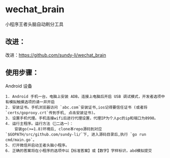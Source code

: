 # wechat_brain
小程序王者头脑自动刷分工具

## 改进：
改进：https://github.com/sundy-li/wechat_brain


## 使用步骤：
Android 设备

	1. Android 手机一台，电脑上安装 ADB，连接上电脑后开启 USB 调试模式，开发者选项中有模拟触摸选项的请一并开启
	2. 安装证书。手机浏览器访问 `abc.com`安装证书,ios记得要信任证书 (或者将 `certs/goproxy.crt`传到手机, 点击安装证书)。
	3. 设置手机代理。手机连接wifi后进行代理设置，代理IP为个人pc的ip和端口为8998。
	4. 运行主程序。运行方法（二选一）：
		安装go(>=1.8)环境后, clone本repo源码到对应`$GOPATH/src/github.com/sundy-li/`下, 进入源码目录后,执行 `go run cmd/main.go`。
	5. 打开微信并启动王者头脑小程序。
	6. 正确的答案将在小程序的选项中以【标准答案】或【数字】字样标识，abd模拟提交






